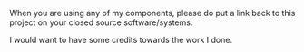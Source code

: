 When you are using any of my components, please do put a link back to this project on your closed source software/systems.

I would want to have some credits towards the work I done.
